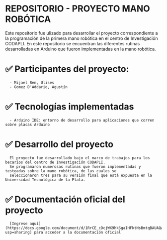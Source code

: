   # REPOSITORIO - PROYECTO MANO ROBÓTICA 

  Este repositorio fue ulizado para desarrollar el proyecto correspondiente a la programación de la primera mano robótica en el centro de Investigación CODAPLI.
  En este repositorio se encuentran las diferentes rutinas desarrolladas en Arduino que fueron implementadas en la mano robótica.

  # ✅ Participantes del proyecto:
      - Mijael Ben, Ulises
      - Gomez D'Addario, Agustín

  # ✅ Tecnologías implementadas
      - Arduino IDE: entorno de desarrollo para aplicaciones que corren sobre placas Arduino

  # ✅ Desarrollo del proyecto
      El proyecto fue desarrollado bajo el marco de trabajos para los becarios del centro de Investigación CODAPLI. 
      Se programaron numerosas rutinas que fueron implementadas y testeadas sobre la mano robótica, de las cuales se 
      seleccionaron tres para su versión final que está expuesta en la Universidad Tecnológica de la Plata.

  # ✅ Documentación oficial del proyecto
      [Ingrese aquí] (https://docs.google.com/document/d/1RrCE_cDcjWX9hkSgaIHFktNsBmtqBAUAQaL6gG8r5do/edit?usp=sharing) para acceder a la documentación oficial

      


